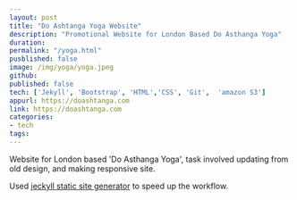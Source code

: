 ```yaml
---
layout: post
title: "Do Ashtanga Yoga Website"
description: "Promotional Website for London Based Do Asthanga Yoga"
duration:
permalink: "/yoga.html"
pusblished: false
image: /img/yoga/yoga.jpeg
github: 
published: false
tech: ['Jekyll', 'Bootstrap', 'HTML','CSS', 'Git',  'amazon S3']
appurl: https://doashtanga.com
link: https://doashtanga.com
categories: 
- tech
tags:
---
```


Website for London based 'Do Asthanga Yoga', task involved updating from old design, and making responsive site. 

Used [jeckyll static site generator]() to speed up the workflow.